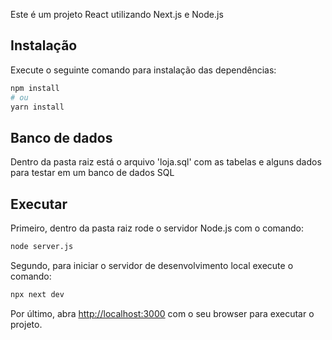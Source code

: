 Este é um projeto React utilizando Next.js e Node.js

## Instalação

Execute o seguinte comando para instalação das dependências:

```bash
npm install
# ou
yarn install
```

## Banco de dados

Dentro da pasta raiz está o arquivo 'loja.sql' com as tabelas e alguns dados para testar em um banco de dados SQL

## Executar

Primeiro, dentro da pasta raiz rode o servidor Node.js com o comando:

```bash
node server.js
```

Segundo, para iniciar o servidor de desenvolvimento local execute o comando:

```bash
npx next dev
```

Por último, abra [http://localhost:3000](http://localhost:3000) com o seu browser para executar o projeto.
